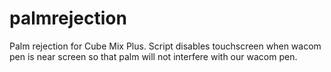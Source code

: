 # palmrejection
Palm rejection for Cube Mix Plus. Script disables touchscreen when wacom pen is near screen so that palm will not interfere with our wacom pen.
